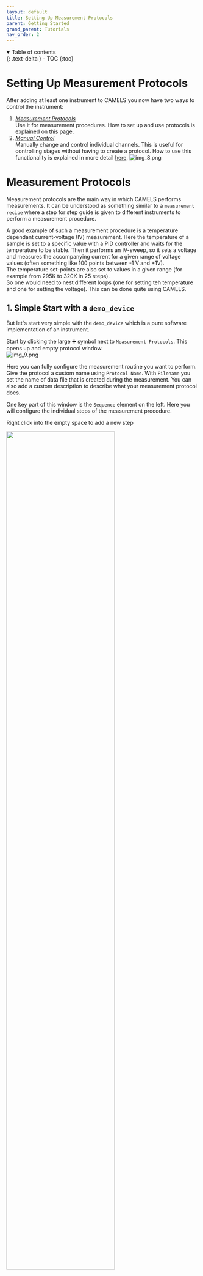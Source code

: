 ```yaml
---
layout: default
title: Setting Up Measurement Protocols
parent: Getting Started
grand_parent: Tutorials
nav_order: 2
---
```




<details open markdown="block">
  <summary>
    Table of contents
  </summary>
  {: .text-delta }
- TOC
{:toc}
</details>


# Setting Up Measurement Protocols
After adding at least one instrument to CAMELS you now have two ways to control the instrument: 
1. [_Measurement Protocols_](#2-measurement-protocols)\
  Use it for measurement procedures. How to set up and use protocols is explained on this page.
2. [_Manual Control_](https://fau-lap.github.io/NOMAD-CAMELS/docs/Tutorials/quick_start/quick_start_manual_control.html)\
  Manually change and control individual channels. This is useful for controlling stages without having to create a protocol. How to use this functionality is explained in more detail [here](https://fau-lap.github.io/NOMAD-CAMELS/docs/Tutorials/quick_start/quick_start_manual_control.html).
![img_8.png](img_8.png)

# Measurement Protocols
Measurement protocols are the main way in which CAMELS performs measurements. It can be understood as something similar to a `measurement recipe` where a step for step guide is given to different instruments to perform a measurement procedure.

A good example of such a measurement procedure is a temperature dependant current-voltage (IV) measurement. Here the temperature of a sample is set to a specific value with a PID controller and waits for the temperature to be stable. Then it performs an IV-sweep, so it sets a voltage and measures the accompanying current for a given range of voltage values (often something like 100 points between -1 V and +1V).\
The temperature set-points are also set to values in a given range (for example from 295K to 320K in 25 steps).\
So one would need to nest different loops (one for setting teh temperature and one for setting the voltage). This can be done quite  using CAMELS.



## 1. Simple Start with a `demo_device`
But let's start very simple with the `demo_device` which is a pure software implementation of an instrument. 

Start by clicking the large &#10133; symbol next to `Measurement Protocols`. This opens up and empty protocol window.\
![img_9.png](img_9.png)

Here you can fully configure the measurement routine you want to perform. Give the protocol a custom name using `Protocol Name`. With `Filename` you set the name of data file that is created during the measurement. You can also add a custom description to describe what your measurement protocol does.

One key part of this window is the `Sequence` element on the left.
Here you will configure the individual steps of the measurement procedure.

Right click into the empty space to add a new step

<p float="left">
  <img src="img_10.png" width="75%" />
</p>
or use the small &#10133; symbol in the top right to add a new step.
<p float="left">
  <img src="img_11.png" width="75%" /> 
</p>

### 1.1. Add Set and Read Steps

We can now add two of the most important steps:
- **Set Channels**
- **Read Channels**
 
![img_12.png](img_12.png)

Each instrument has specific `channels` which can be read and set (changed) or only read.
Depending on the exact implementation of the instruments channels they are either 'software channels' so they themselves do not actually require communication with the actual instrument but store important values or settings, or they are _instrument channels_ and either _read from_ or _write to_ the instrument (or both). 

Below you can see the readable and the settable channels of the `demo_device`. 

<p float="left">
  <img src="img_13.png" width="53%" />
  <img src="img_14.png" width="46%" /> 
</p>

[&#8679; Back to the top &#8679;](#table-of-contents)

---

## 2. Use Single Set and Read
Let's see how you can set and read individual channels.

### 2.1. Set Channels
We can now configure the protocol so that first each motor channel (`X`,`Y`,`Z`) are set to a value (in this case `1`,`2`,`3`).

<p float="left">
  <img src="img_15.png" width="49%" />
  <img src="img_16.png" width="49%" /> 
</p>

> The green background of the `value` field tells you that CAMELS understands the entry as it expects to see a number (float) here.\
> &#9888; If you enter a value which CAMELS can not convert to float it will **change the background to red** (see image on the right).

### 2.2. Use Variables

> &#9888; You can use variables instead of 'hard-coding' values.\
> &#9888; You can use most symbolic math operations the same way you would in regular python code in the value field to perform calculations before setting the result of the calculation.

For this simply add a variable on the bottom right of the protocol screen with the &#10133; symbol

<p float="left">
  <img src="img_17.png" width="49%" />
  <img src="img_18.png" width="49%" /> 
</p>

and change the `Name` and `Value` to what ever you need. The `Data-Type` will change depending on the value you input and can be used to make sure that CAMELS correctly 'understands' the value.

To use this variable in the protocol (here in `Set Channels`)  right-click the value field and `insert` or `append` the desired variable you created.\
![img_19](img_19.png)

- `Insert` will overwrite any existing value in the field 
- `Append` will add the string name of the variable at the end of the value field. This is useful when creating longer functions with multiple variables.

You can use math notation as you would in a normal pythons script (you can use `np.*` variables; like `np.sin(1)`) to perform calculations before setting the value:\
![img_22.png](img_22.png)\
This should evaluate to `(1+1)*2=4`. You can also insert or append 
- functions
- operators 
- channel values

---

### 2.3. Read Channels
To read the channels we just set,  configure the `Read Channels` step to read the three motor channels:\
![img_23.png](img_23.png)\
You can now run the protocol by confirming the configuration with `OK` and then pressing the `run` button.\
![img_24.png](img_24.png)\
This should build the protocol (converts your recipe to a python script that uses [Bluesky](https://blueskyproject.io/) to orchestrate the measurement) and run it; resulting in information about the run in the log on the right side of the window.\
![img_25.png](img_25.png)

This creates a HDF5 file in the location specified by the data saving location set in `Settings` and the user and sample name. This file contains all the read data and all the metadata known to CAMELS. With a simple HDF5 viewer like [H5web](https://h5web.panosc.eu/h5wasm) you can easily read and display the data.\
![img_26.png](img_26.png)\
We can see that the `motorX` was set correctly to a value of 4.

[&#8679; Back to the top &#8679;](#table-of-contents)

---

## 3. Sweeping using a `For loop` step
Start by creating a new Protocol by clicking the large ➕ symbol next to `Measurement Protocols`in the main window.
### 3.1. Create Steps
Create a `For Loop ` step as the first step in the sequence.\
![img_27.png](img_27.png)

Right-click the `For loop`step and click `Add Into` to add a `Set Channel` step into the for-loop. Steps within a for-loop are executed for each iteration of the loop.\
![img_28.png](img_28.png)

Then also add a `Read Channel` step by right-clicking the `Set Channels` step and using _Insert Below_.\
![img_29.png](img_29.png)

### 3.2. Create Variables
> &#9888; This step is optional.

Add these variables to make it clearer what values are used in the `For Loop`. This also makes maintaining the protocol easier and enables you to more easily share it with others.   
![img_30.png](img_30.png)
### 3.3. Set Channels (using variables)
Start by setting the start, stop and number of points of the `For Loop`. To do this either  type the number you want into the field or you can use the variables created above to set these parameters. To use the variables  right-click the field and select `Insert Variable` and then `stop`. Like this for example:
![img_31.png](img_31.png)

When you entered the three relevant parameters you should see a list of points appear on the right side showing you which value the points you created will have.\
![img_32.png](img_32.png)

Now go to `Set Channels` and set the three motor channels of the `demo_device` to the value you want. For demonstration purposes we will set each channel to a function that uses either `For_Loop_Count` or `For_Loop_Value`. Where `Count` is the number of iteration of the for-loop; here for example it starts with `1` goes to `11`, increasing by `1` for each iteration. This can be used to count and keep track of your iterations. `Value` is the value belonging to the iteration count; here it would go from `0` to `1` in steps of `0.2`.   The name of these two variables changes if you rename the `For loop` step to `<name_for_loop>_Count` and `<name_for_loop>_Value`.
![img_33.png](img_33.png)\
We set 
- `motorX` to `For_Loop_Count`
- `motorY` to `For_Loop_Value`
- `motorZ` to `For_Loop_Count + For_Loop_Value`

to demonstrate both of the variables and the use of mathematical operations (here `+`) in value fields.

### 3.4. Read Channels
Now set which channels should be read each time the loop is iterated over. If you like you can  select `Read All` at the top to read all available channels. You could of course select individual channels if you want read fewer. Here we are only interested in the motor channels, so we will only read these. 
![img_34.png](img_34.png)

### 3.5. Run Sweep Protocol
Now  click `OK` and `run` the protocol.
![img_35.png](img_35.png)\
You can already see the eleven iterations the loop makes from the console window.
### 3.6. Sweep Data
Now lets look at the data produced. The HDF5 file with the data is saved into the location specified by you. With a simple HDF5 viewer like [H5web](https://h5web.panosc.eu/h5wasm) you can easily read and display the data.
<p float="left">
  <img src="img_36.png" width="62%" />
</p>


Here are the other two motor channels

<p float="left">
  <img src="img_37.png" width="22%" />
  <img src="img_38.png" width="21.3%" /> 
</p>

We can see that the mathematical operation of adding `Count` and `Value` for `motorZ` worked.

[&#8679; Back to the top &#8679;](#table-of-contents)

---

## 4. Using the `Simple Sweep` functionality
If you want to sweep and set one channel (e.g. voltage) and read any number of other channels (e.g. current and temperature) you can either use a for-loop as described [above](#23-sweeping-using-a-for-loopstep) or you can use the _Simple Sweep_ functionality which is a 'cleaner' implementation of such a sweep.

### 4.1. Create Step
Start by creating a new Protocol by clicking the large ➕ symbol next to `Measurement Protocols`in the main window. Add a `Simple Sweep` step into teh sequence.
### 4.2. Customize Simple Sweep
You can now configure the `Simple Sweep`. This is quite similar to configuring the `For loop` step [above](#23-sweeping-using-a-for-loopstep). But you musts first configure the Sweep Channel, so the channel that should be changed and set. We will use the `motorX` channel for this example.
![img_39.png](img_39.png)\
`Data Output` configures in which Bluesky stream the sweep is run. `sub-stream` should be fine for most cases.\
Select the `Loop-Type` and `Sweep mode` you want. 
<p float="left">
  <img src="img_40.png" width="30%" />
  <img src="img_41.png" width="34.8%" /> 
</p>

Set the `Start`, `Stop` and `points` parameters. For this we can again use variables as done [above](#23-sweeping-using-a-for-loopstep). Then select which channels you want to read. We will only select the `motorX` channel. As this is the only channel that is changed.
<p float="left">
  <img src="img_42.png" width="70%" />
</p>

### 4.3. Run _Simple Sweep_
Click `OK` and `run` the protocol.\
![img_43.png](img_43.png)\

### 4.4. Data File
Now lets look at the data produced. The HDF5 file with the data is saved into the location specified by you. With a simple HDF5 viewer like [H5web](https://h5web.panosc.eu/h5wasm) you can easily read and display the data.
<p float="left">
  <img src="img_44.png" width="75%" />
</p>

We can see that the set points of `motorX` are read successfully.

[&#8679; Back to the top &#8679;](#table-of-contents)
<p style="text-align:left;">
  <span style="color: grey;">
  <a href="quick_start_install.html">&larr; Back</a>
  </span>
  <span style="float:right;">
    <a href="quick_start_manual_control.html">Next &rarr;</a><br>
  </span>
</p>